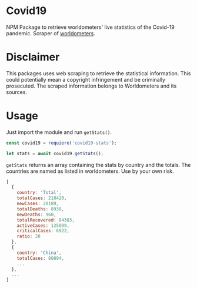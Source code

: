# Covid19
NPM Package to retrieve worldometers' live statistics of the Covid-19 pandemic. Scraper of [worldometers](https://www.worldometers.info).

# Disclaimer
This packages uses web scraping to retrieve the statistical information. This could potentially mean a copyright infringement and be criminally prosecuted. The scraped information belongs to Worldometers and its sources.

# Usage
Just import the module and run `getStats()`.

```javascript
const covid19 = requiere('covid19-stats');

let stats = await covid19.getStats();
```

`getStats` returns an array containing the stats by country and the totals. The countries are named as listed in worldometers. Use by your own risk.

```javascript
[
  {
    country: 'Total',
    totalCases: 218420,
    newCases: 20189,
    totalDeaths: 8938,
    newDeaths: 960,
    totalRecovered: 84383,
    activeCases: 125099,
    criticalCases: 6922,
    ratio: 28
  },
  {
    country: 'China',
    totalCases: 80894,
    ...
  },
  ...
]

    
